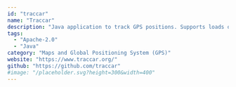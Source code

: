 ```yaml
---
id: "traccar"
name: "Traccar"
description: "Java application to track GPS positions. Supports loads of tracking devices and protocols, has an Android and iOS App. Has a web interface to view your trips."
tags:
  - "Apache-2.0"
  - "Java"
category: "Maps and Global Positioning System (GPS)"
website: "https://www.traccar.org/"
github: "https://github.com/traccar"
#image: "/placeholder.svg?height=300&width=400"
---
```



